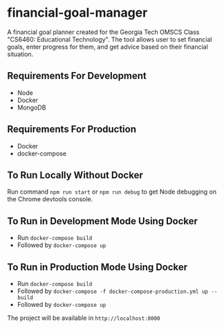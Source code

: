 # financial-goal-manager

A financial goal planner created for the Georgia Tech OMSCS Class "CS6460: Educational Technology".
The tool allows user to set financial goals, enter progress for them, and get advice based on their financial situation.

## Requirements For Development

- Node
- Docker
- MongoDB

## Requirements For Production

- Docker
- docker-compose

## To Run Locally Without Docker

Run command `npm run start` or `npm run debug` to get Node debugging on the Chrome devtools console.

## To Run in Development Mode Using Docker
- Run `docker-compose build`
- Followed by `docker-compose up`

## To Run in Production Mode Using Docker
- Run `docker-compose build`
- Followed by `docker-compose -f docker-compose-production.yml up --build`
- Followed by `docker-compose up`

The project will be available in `http://localhost:8000`
